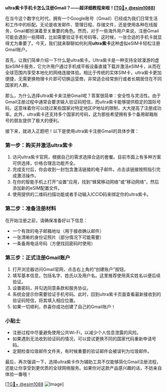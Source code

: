 **ultra紫卡手机卡怎么注册Gmail？——超详细教程来啦！[[TG💪+ @esim1088](https://t.me/s/esim1088)]**

在当今这个数字化时代，拥有一个Google账号（Gmail）已经成为我们日常生活和工作中的标配。无论是收发邮件、管理日程、存储文件，还是使用各种在线服务，Gmail都扮演着至关重要的角色。然而，对于一些海外用户来说，注册Gmail可能会遇到一些障碍，比如需要验证手机号码等。这时候，一张合适的手机卡就显得尤为重要了。今天，我们就来聊聊如何利用**ultra紫卡**这种虚拟eSIM卡轻松注册Gmail账户。

首先，让我们简单介绍一下什么是ultra紫卡。Ultra紫卡是一种支持全球漫游的虚拟eSIM卡服务，它允许用户通过手机或平板设备直接下载并激活eSIM卡，从而在全球范围内享受本地化的网络连接体验。相比于传统的实体SIM卡，ultra紫卡更加便捷，无需更换物理卡片即可切换运营商，非常适合经常旅行或者长期居住在不同国家的人群。

那么，为什么选择ultra紫卡来注册Gmail呢？答案很简单：安全性与灵活性。由于Gmail注册过程中通常会要求输入验证码短信，而ultra紫卡能够提供稳定的国际号码，这意味着你可以绕过某些国家对特定地区IP地址的限制，大大提高了注册成功率。此外，ultra紫卡还支持多个国家的号码，这为那些希望拥有多个备用邮箱账号的朋友提供了极大的便利。

接下来，就进入正题吧！以下是使用ultra紫卡注册Gmail的具体步骤：

### 第一步：购买并激活ultra紫卡

1. 访问ultra紫卡官网，根据自己的需求选择合适的套餐。目前市面上有多种方案可供选择，价格合理且功能齐全。
2. 完成支付后，你会收到一封包含激活链接的电子邮件。点击该链接按照指引完成激活操作。
3. 在你的智能手机上打开“设置”应用，找到“蜂窝移动网络”或“移动网络”，然后添加新的eSIM配置文件。
4. 使用提供的二维码扫描功能或者手动输入ICCID码来绑定你的ultra紫卡。

### 第二步：准备注册材料

在开始注册之前，请确保准备好以下信息：
- 一个有效的电子邮箱地址（用于接收确认邮件）
- 一张清晰的身份证照片（部分情况下可能需要）
- 一条备用电话号码（方便找回密码时使用）

### 第三步：正式注册Gmail账户

1. 打开浏览器访问Gmail官网，点击右上角的“创建账户”按钮。
2. 填写基本信息，包括名字、姓氏以及用户名。这里推荐使用真实姓名以便后续验证。
3. 设置密码，并勾选同意条款和服务协议。
4. 系统会提示你需要验证手机号码。此时，回到ultra紫卡页面查看最新接收到的验证码短信，将其填入相应位置。
5. 如果一切顺利，恭喜你成功创建了自己的Gmail账户！

### 小贴士

- 注册过程中尽量避免使用公共Wi-Fi，以减少个人信息泄露的风险。
- 如果遇到无法收到验证码的情况，可以尝试更换不同的国家代码重新申请号码。
- 定期检查垃圾邮件文件夹，有时候重要的验证邮件会被误判为垃圾邮件。

最后，再次强调一下，选择ultra紫卡作为辅助工具不仅能够简化Gmail注册流程，还能让你享受到更优质的全球网络服务。如果你对这款产品感兴趣的话，不妨亲自体验一番哦！

[[TG💪+ @esim1088](https://t.me/s/esim1088) ![Image](https://i.postimg.cc/4NQfJmqS/Snipaste-2025-05-13-00-14-12.png)]